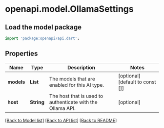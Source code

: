 # openapi.model.OllamaSettings

## Load the model package
```dart
import 'package:openapi/api.dart';
```

## Properties
Name | Type | Description | Notes
------------ | ------------- | ------------- | -------------
**models** | **List<String>** | The models that are enabled for this AI type. | [optional] [default to const []]
**host** | **String** | The host that is used to authenticate with the Ollama API. | [optional] 

[[Back to Model list]](../README.md#documentation-for-models) [[Back to API list]](../README.md#documentation-for-api-endpoints) [[Back to README]](../README.md)


